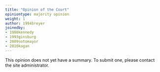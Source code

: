 ```yaml
---
title: "Opinion of the Court"
opiniontype: majority opinion
weight: 1
author: 1994breyer
joinedby:
- 1988kennedy
- 1993ginsburg
- 2009sotomayor
- 2010kagan
---
```

This opinion does not yet have a summary. To submit one, please contact the site administrator.